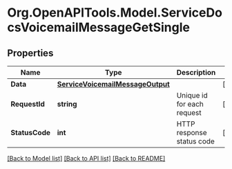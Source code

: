 # Org.OpenAPITools.Model.ServiceDocsVoicemailMessageGetSingle

## Properties

Name | Type | Description | Notes
------------ | ------------- | ------------- | -------------
**Data** | [**ServiceVoicemailMessageOutput**](ServiceVoicemailMessageOutput.md) |  | [optional] 
**RequestId** | **string** | Unique id for each request | [optional] 
**StatusCode** | **int** | HTTP response status code | [optional] 

[[Back to Model list]](../README.md#documentation-for-models) [[Back to API list]](../README.md#documentation-for-api-endpoints) [[Back to README]](../README.md)

